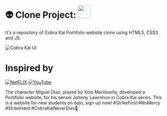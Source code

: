# 👽 Clone Project: <img src="https://seeklogo.com/images/C/cobra-kai-logo-01BAA48FFD-seeklogo.com.png" height="40">
It's a repository of Cobra Kai Portifolio website clone using HTML5, CSS3 and JS. 

![Cobra Kai UI](https://user-images.githubusercontent.com/61624336/105786305-8d2aff00-5f5b-11eb-876f-80ead5b514f7.jpg)

# Inspired by
[![NetFLIX](https://img.shields.io/badge/-Netflix‍‍‍Series-000000?style=for-the-badge&logo=NetFlix&logoColor=E50914)](https://www.netflix.com/br/title/81002370)
[![YouTube](https://img.shields.io/badge/-YouTube-000?style=for-the-badge&logo=YouTube&logoColor=E50914)](https://youtu.be/NwGC2FUM1ig)

The character Miguel Diaz, played by Xolo Maridueña, developed a Portifolio website, for his sensei Johnny Lawrence in Cobra Kai series. This is a website for new students on dojo, sign up now! #StrikeFirst #NoMercy #StrikeHard #CobraKaiNeverDies🐍
